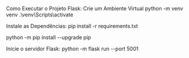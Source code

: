 Como Executar o Projeto Flask: 
Crie um Ambiente Virtual 
python -m venv venv
.\venv\Scripts\activate

Instale as Dependências:
pip install -r requirements.txt

python -m pip install --upgrade pip

Inicie o servidor Flask:
python -m flask run --port 5001
